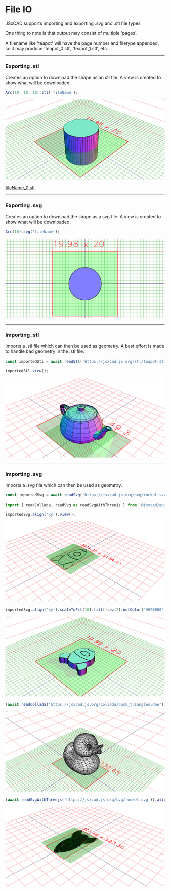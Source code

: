 # File IO
JSxCAD supports importing and exporting .svg and .stl file types

One thing to note is that output may consist of multiple 'pages'.

A filename like 'teapot' will have the page number and filetype appended, so it may produce 'teapot_0.stl', 'teapot_1.stl', etc.

---
### Exporting .stl
Creates an option to download the shape as an stl file. A view is created to show what will be downloaded.

```JavaScript
Arc(10, 10, 10).stl('fileName');
```

![Image](file_import_and_export.md.0.png)

[fileName_0.stl](file_import_and_export.fileName_0.stl)

---
### Exporting .svg
Creates an option to download the shape as a svg file. A view is created to show what will be downloaded.

```JavaScript
Arc(10).svg('fileName');
```

![Image](file_import_and_export.md.1.png)

---
### Importing .stl
Imports a .stl file which can then be used as geometry. A best effort is made to handle bad geometry in the .stl file.

```JavaScript
const importedStl = await readStl('https://jsxcad.js.org/stl/teapot.stl');
```

```JavaScript
importedStl.view();
```

![Image](file_import_and_export.md.2.png)

---
### Importing .svg
Imports a .svg file which can then be used as geometry.

```JavaScript
const importedSvg = await readSvg('https://jsxcad.js.org/svg/rocket.svg', { fill: false });
```

```JavaScript
import { readCollada, readSvg as readSvgWithThreejs } from '@jsxcad/api-threejs';
```

```JavaScript
importedSvg.align('xy').view();
```

![Image](file_import_and_export.md.3.png)

```JavaScript
importedSvg.align('xy').scaleToFit(10).fill().ez(2).notColor('#090000').view();
```

![Image](file_import_and_export.md.4.png)

```JavaScript
(await readCollada('https://jsxcad.js.org/collada/duck_triangles.dae')).rx(1/4).view();
```

![Image](file_import_and_export.md.5.png)

```JavaScript
(await readSvgWithThreejs('https://jsxcad.js.org/svg/rocket.svg')).align('xy').view();
```

![Image](file_import_and_export.md.6.png)
